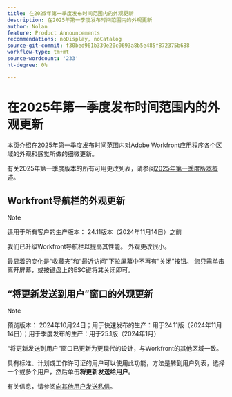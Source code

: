 ```yaml
---
title: 在2025年第一季度发布时间范围内的外观更新
description: 在2025年第一季度发布时间范围内的外观更新
author: Nolan
feature: Product Announcements
recommendations: noDisplay, noCatalog
source-git-commit: f30bed961b339e20c0693a8b5e485f872375b688
workflow-type: tm+mt
source-wordcount: '233'
ht-degree: 0%

---
```


# 在2025年第一季度发布时间范围内的外观更新

本页介绍在2025年第一季度发布时间范围内对Adobe Workfront应用程序各个区域的外观和感觉所做的细微更新。

有关2025年第一季度版本的所有可用更改列表，请参阅[2025年第一季度版本概述](/help/quicksilver/product-announcements/product-releases/25-q1-release-activity/25-q1-release-overview.md)。

## Workfront导航栏的外观更新

>[!NOTE]
>
>适用于所有客户的生产版本： 24.11版本（2024年11月14日）之前

我们已升级Workfront导航栏以提高其性能。 外观更改很小。

最显着的变化是“收藏夹”和“最近访问”下拉屏幕中不再有“关闭”按钮。 您只需单击离开屏幕，或按键盘上的ESC键将其关闭即可。

## “将更新发送到用户”窗口的外观更新

>[!NOTE]
>
>预览版本： 2024年10月24日；用于快速发布的生产：用于24.11版（2024年11月14日）；用于季度发布的生产：用于25.1版（2024年1月）

“将更新发送到用户”窗口已更新为更现代的设计，与Workfront的其他区域一致。

具有标准、计划或工作许可证的用户可以使用此功能，方法是转到用户列表，选择一个或多个用户，然后单击&#x200B;**将更新发送给用户**。

有关信息，请参阅[向其他用户发送私信](/help/quicksilver/people-teams-and-groups/work-directly-with-others/send-direct-messages-to-other-users.md)。
